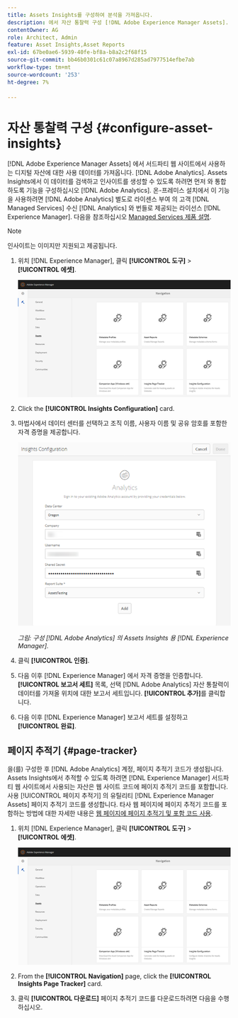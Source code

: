 ```yaml
---
title: Assets Insights를 구성하여 분석을 가져옵니다.
description: 에서 자산 통찰력 구성 [!DNL Adobe Experience Manager Assets].
contentOwner: AG
role: Architect, Admin
feature: Asset Insights,Asset Reports
exl-id: 67be0ae6-5939-40fe-bf8a-b8a2c2f68f15
source-git-commit: bb46b0301c61c07a8967d285ad7977514efbe7ab
workflow-type: tm+mt
source-wordcount: '253'
ht-degree: 7%

---
```


# 자산 통찰력 구성 {#configure-asset-insights}

[!DNL Adobe Experience Manager Assets] 에서 서드파티 웹 사이트에서 사용하는 디지털 자산에 대한 사용 데이터를 가져옵니다. [!DNL Adobe Analytics]. Assets Insights에서 이 데이터를 검색하고 인사이트를 생성할 수 있도록 하려면 먼저 와 통합하도록 기능을 구성하십시오 [!DNL Adobe Analytics]. 온-프레미스 설치에서 이 기능을 사용하려면 [!DNL Adobe Analytics] 별도로 라이센스 부여 의 고객 [!DNL Managed Services] 수신 [!DNL Analytics] 와 번들로 제공되는 라이선스 [!DNL Experience Manager]. 다음을 참조하십시오 [Managed Services 제품 설명](https://helpx.adobe.com/legal/product-descriptions/adobe-experience-manager-managed-services.html).

>[!NOTE]
>
>인사이트는 이미지만 지원되고 제공됩니다.

1. 위치 [!DNL Experience Manager], 클릭 **[!UICONTROL 도구]** > **[!UICONTROL 에셋]**.

   ![chlimage_1-72](assets/chlimage_1-210.png)

1. Click the **[!UICONTROL Insights Configuration]** card.
1. 마법사에서 데이터 센터를 선택하고 조직 이름, 사용자 이름 및 공유 암호를 포함한 자격 증명을 제공합니다.

   ![Experience Manager에서 자산 통찰력에 대한 Adobe Analytics 구성](assets/insights_config2.png)

   *그림: 구성 [!DNL Adobe Analytics] 의 Assets Insights 용 [!DNL Experience Manager].*

1. 클릭 **[!UICONTROL 인증]**.
1. 다음 이후 [!DNL Experience Manager] 에서 자격 증명을 인증합니다. **[!UICONTROL 보고서 세트]** 목록, 선택 [!DNL Adobe Analytics] 자산 통찰력이 데이터를 가져올 위치에 대한 보고서 세트입니다. **[!UICONTROL 추가]**&#x200B;를 클릭합니다.
1. 다음 이후 [!DNL Experience Manager] 보고서 세트를 설정하고 **[!UICONTROL 완료]**.

## 페이지 추적기 {#page-tracker}

을(를) 구성한 후 [!DNL Adobe Analytics] 계정, 페이지 추적기 코드가 생성됩니다. Assets Insights에서 추적할 수 있도록 하려면 [!DNL Experience Manager] 서드파티 웹 사이트에서 사용되는 자산은 웹 사이트 코드에 페이지 추적기 코드를 포함합니다. 사용 [!UICONTROL 페이지 추적기] 의 유틸리티 [!DNL Experience Manager Assets] 페이지 추적기 코드를 생성합니다. 타사 웹 페이지에 페이지 추적기 코드를 포함하는 방법에 대한 자세한 내용은 [웹 페이지에 페이지 추적기 및 포함 코드 사용](/help/assets/use-page-tracker.md).

1. 위치 [!DNL Experience Manager], 클릭 **[!UICONTROL 도구]** > **[!UICONTROL 에셋]**.

   ![chlimage_1-73](assets/chlimage_1-214.png)

1. From the **[!UICONTROL Navigation]** page, click the **[!UICONTROL Insights Page Tracker]** card.
1. 클릭 **[!UICONTROL 다운로드]** 페이지 추적기 코드를 다운로드하려면 다음을 수행하십시오.
